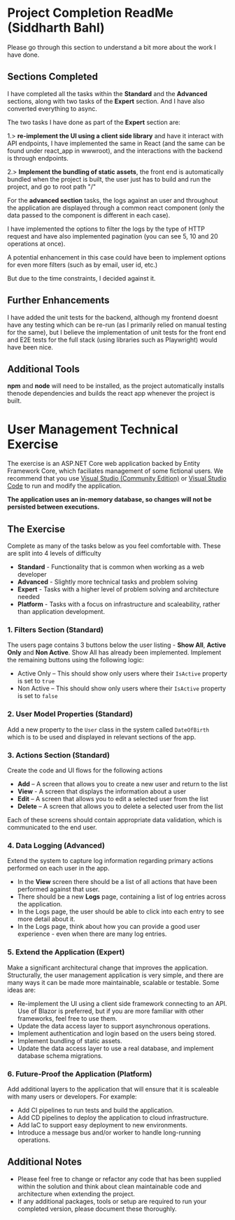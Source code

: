 # Project Completion ReadMe (Siddharth Bahl)

Please go through this section to understand a bit more about the work I have done.

## Sections Completed

I have completed all the tasks within the **Standard** and the **Advanced** sections, along with two tasks of the **Expert** section. And I have also converted everything to async.

The two tasks I have done as part of the **Expert** section are:

1.> **re-implement the UI using a client side library** and have it interact with API endpoints, I have implemented the same in React (and the same can be found under react_app in wwwroot), and the interactions with the backend is through endpoints. 

2.> **Implement the bundling of static assets**, the front end is automatically bundled when the project is built, the user just has to build and run the project, and go to root path "/"

For the **advanced section** tasks, the logs against an user and throughout the application are displayed through a common react component (only the data passed to the component is different in each case).

I have implemented the options to filter the logs by the type of HTTP request and have also implemented pagination (you can see 5, 10 and 20 operations at once).

A potential enhancement in this case could have been to implement options for even more filters (such as by email, user id, etc.)

But due to the time constraints, I decided against it.

## Further Enhancements

I have added the unit tests for the backend, although my frontend doesnt have any testing which can be re-run (as I primarily relied on manual testing for the same), but I believe the implementation of unit tests for the front end and E2E tests for the full stack (using libraries such as Playwright) would have been nice.

## Additional Tools

**npm** and **node** will need to be installed, as the project automatically installs thenode dependencies and builds the react app whenever the project is built.

# User Management Technical Exercise

The exercise is an ASP.NET Core web application backed by Entity Framework Core, which faciliates management of some fictional users.
We recommend that you use [Visual Studio (Community Edition)](https://visualstudio.microsoft.com/downloads) or [Visual Studio Code](https://code.visualstudio.com/Download) to run and modify the application. 

**The application uses an in-memory database, so changes will not be persisted between executions.**

## The Exercise
Complete as many of the tasks below as you feel comfortable with. These are split into 4 levels of difficulty 
* **Standard** - Functionality that is common when working as a web developer
* **Advanced** - Slightly more technical tasks and problem solving
* **Expert** - Tasks with a higher level of problem solving and architecture needed
* **Platform** - Tasks with a focus on infrastructure and scaleability, rather than application development.

### 1. Filters Section (Standard)

The users page contains 3 buttons below the user listing - **Show All**, **Active Only** and **Non Active**. Show All has already been implemented. Implement the remaining buttons using the following logic:
* Active Only – This should show only users where their `IsActive` property is set to `true`
* Non Active – This should show only users where their `IsActive` property is set to `false`

### 2. User Model Properties (Standard)

Add a new property to the `User` class in the system called `DateOfBirth` which is to be used and displayed in relevant sections of the app.

### 3. Actions Section (Standard)

Create the code and UI flows for the following actions
* **Add** – A screen that allows you to create a new user and return to the list
* **View** - A screen that displays the information about a user
* **Edit** – A screen that allows you to edit a selected user from the list  
* **Delete** – A screen that allows you to delete a selected user from the list

Each of these screens should contain appropriate data validation, which is communicated to the end user.

### 4. Data Logging (Advanced)

Extend the system to capture log information regarding primary actions performed on each user in the app.
* In the **View** screen there should be a list of all actions that have been performed against that user. 
* There should be a new **Logs** page, containing a list of log entries across the application.
* In the Logs page, the user should be able to click into each entry to see more detail about it.
* In the Logs page, think about how you can provide a good user experience - even when there are many log entries.

### 5. Extend the Application (Expert)

Make a significant architectural change that improves the application.
Structurally, the user management application is very simple, and there are many ways it can be made more maintainable, scalable or testable.
Some ideas are:
* Re-implement the UI using a client side framework connecting to an API. Use of Blazor is preferred, but if you are more familiar with other frameworks, feel free to use them.
* Update the data access layer to support asynchronous operations.
* Implement authentication and login based on the users being stored.
* Implement bundling of static assets.
* Update the data access layer to use a real database, and implement database schema migrations.

### 6. Future-Proof the Application (Platform)

Add additional layers to the application that will ensure that it is scaleable with many users or developers. For example:
* Add CI pipelines to run tests and build the application.
* Add CD pipelines to deploy the application to cloud infrastructure.
* Add IaC to support easy deployment to new environments.
* Introduce a message bus and/or worker to handle long-running operations.

## Additional Notes

* Please feel free to change or refactor any code that has been supplied within the solution and think about clean maintainable code and architecture when extending the project.
* If any additional packages, tools or setup are required to run your completed version, please document these thoroughly.

